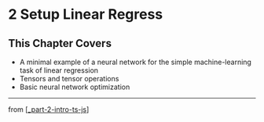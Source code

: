 # 2 Setup Linear Regress

## This Chapter Covers
- A minimal example of a neural network for the simple machine-learning task of linear regression
- Tensors and tensor operations
- Basic neural network optimization

---
from [[_part-2-intro-ts-js]]

[//begin]: # "Autogenerated link references for markdown compatibility"
[_part-2-intro-ts-js]: ../_part-2-intro-ts-js.md "Part 2 Intro TS JS"
[//end]: # "Autogenerated link references"
